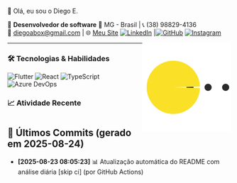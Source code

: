 👋 Olá, eu sou o Diego E.

🚀 **Desenvolvedor de software** 
📍 MG - Brasil | 📞 (38) 98829-4136  
📧 diegoabox@gmail.com | 🌐 [Meu Site](https://telacode.com.br)
[![LinkedIn](https://img.shields.io/badge/-LinkedIn-0077B5?style=flat&logo=linkedin)](https://linkedin.com/in/seu-linkedin) |[![GitHub](https://img.shields.io/badge/-GitHub-181717?style=flat&logo=github)](https://github.com/DiegoEmanuel)
[![Instagram](https://img.shields.io/badge/-Instagram-E4405F?style=flat&logo=instagram)](https://instagram.com/diego.efc/)

<img align="right" src="https://raw.githubusercontent.com/Aniket965/Aniket965/master/pacman.svg" width="200">

---

### 🛠️ **Tecnologias & Habilidades**

<p align="left">
  <img src="https://img.shields.io/badge/Flutter-02569B?style=for-the-badge&logo=flutter" alt="Flutter">
  <img src="https://img.shields.io/badge/React-61DAFB?style=for-the-badge&logo=react" alt="React">
  <img src="https://img.shields.io/badge/TypeScript-3178C6?style=for-the-badge&logo=typescript" alt="TypeScript">
  <img src="https://img.shields.io/badge/Azure_DevOps-0078D7?style=for-the-badge&logo=azure-devops" alt="Azure DevOps">
</p>


### 📈 **Atividade Recente**

#













































































































































































































































































































































































































































## 📅 Últimos Commits (gerado em 2025-08-24)
- **[2025-08-23 08:05:23]** 📊 Atualização automática do README com análise diária [skip ci] (por GitHub Actions)

